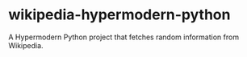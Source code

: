 # wikipedia-hypermodern-python
A Hypermodern Python project that fetches random information from Wikipedia.
